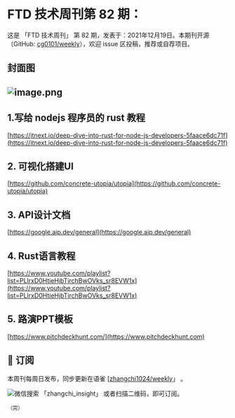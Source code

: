 # FTD 技术周刊第 82 期：
这是 「FTD 技术周刊」 第 82 期，发表于：2021年12月19日。本期刊开源（GitHub: [cg0101/weekly](https://github.com/cg0101/weekly)），欢迎 issue 区投稿，推荐或自荐项目。
## 封面图


## ![image.png](https://cdn.nlark.com/yuque/0/2021/png/132503/1639829745210-efa920ce-6ac9-497b-9a9d-8ef7d192f822.png#clientId=uc8bb062f-9a14-4&crop=0&crop=0&crop=1&crop=1&from=paste&height=1620&id=u44304b98&margin=%5Bobject%20Object%5D&name=image.png&originHeight=1620&originWidth=1080&originalType=binary&ratio=1&rotation=0&showTitle=false&size=2350442&status=done&style=none&taskId=u05e895e5-bb91-4812-b1bf-6ae84fe97f7&title=&width=1080)
## 1.写给 nodejs 程序员的 rust 教程 
[https://itnext.io/deep-dive-into-rust-for-node-js-developers-5faace6dc71f](https://itnext.io/deep-dive-into-rust-for-node-js-developers-5faace6dc71f)
## 2. 可视化搭建UI 
[https://github.com/concrete-utopia/utopia](https://github.com/concrete-utopia/utopia)

## 3.  API设计文档 
[https://google.aip.dev/general](https://google.aip.dev/general)

## 4. Rust语言教程 
[https://www.youtube.com/playlist?list=PLlrxD0HtieHjbTjrchBwOVks_sr8EVW1x](https://www.youtube.com/playlist?list=PLlrxD0HtieHjbTjrchBwOVks_sr8EVW1x)

## 5. 路演PPT模板 
[https://www.pitchdeckhunt.com/](https://www.pitchdeckhunt.com)



## 📅 订阅
本周刊每周日发布，同步更新在语雀 [[zhangchi1024/weekly](https://www.yuque.com/zhangchi1024/weekly)」 。


微信搜索 「zhangchi_insight」 或者扫描二维码，即可订阅。
    <img src="https://cdn.nlark.com/yuque/0/2021/jpeg/132503/1640750963398-e8538e9e-6b96-46f7-abff-c93b56bdd377.jpeg?x-oss-process=image%2Fwatermark%2Ctype_d3F5LW1pY3JvaGVp%2Csize_36%2Ctext_5byg6amw%2Ccolor_FFFFFF%2Cshadow_50%2Ct_80%2Cg_se%2Cx_10%2Cy_10%2Fresize%2Cw_426%2Climit_0" style="float:left">
    
    （完）